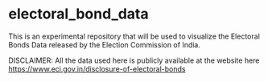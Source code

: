 # electoral_bond_data
This is an experimental repository that will be used to visualize the Electoral Bonds Data released by the Election Commission of India.

DISCLAIMER: All the data used here is publicly available at the website here https://www.eci.gov.in/disclosure-of-electoral-bonds
